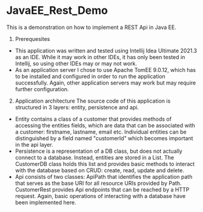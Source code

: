 # JavaEE_Rest_Demo

This is a demonstration on how to implement a REST Api in Java EE.

1. Prerequesites
- This application was written and tested using Intellij Idea Ultimate 2021.3 as an IDE. While it may work in other IDEs, it has only been tested in Intellij, so
using other IDEs may or may not work.
- As an application server I chose to use Apache TomEE 9.0.12, which has to be installed and configured in order to run the application successfully. Again, other
application servers may work but may require further configuration.

2. Application architecture
The source code of this application is structured in 3 layers: entity, persistence and api. 
- Entity contains a class of a customer that provides methods of accessing
the entities fields, which are data that can be associated with a customer: firstname, lastname, email etc. Individual entities can be distinguished by a field named
"customerId" which becomes important in the api layer.
- Persistence is a representation of a DB class, but does not actually connect to a database. Instead, entities are stored in a List. The CustomerDB class holds this list
and provides basic methods to interact with the database based on CRUD: create, read, update and delete.
- Api consists of two classes: ApiPath that identifies the application path that serves as the base URI for all resource URIs provided by Path.
CustomerRest provides Api endpoints that can be reached by a HTTP request. Again, basic operations of interacting with a database have been implemented here.
